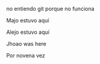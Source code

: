 <!-- README intentionally emptied -->

no entiendo git porque no funciona

Majo estuvo aquí 

Alejo estuvo aquí 

Jhoao was here

Por novena vez
